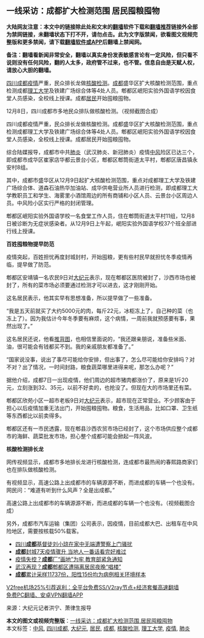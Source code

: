  <h2>一线采访：成都扩大检测范围 居民囤粮囤物</h2> <p class="notice"><b>大陆网友注意：本文中的链接除此处和文末的<a href="https://github.com/bannedbook/fanqiang" >翻墙</a>软件下载和<a href="https://github.com/killgcd/justmysocks/blob/master/README.md">翻墙推荐</a>链接外全部为禁网链接，未翻墙状态下打不开，请勿点击。此为文字版禁闻，欲看图文视频完整版和更多禁闻，请下载<a href="https://github.com/bannedbook/fanqiang">翻墙软件或APP</a>后翻墙上禁闻网。</p><p>备注：翻墙看新闻非常安全，翻墙以真实身份发表敏感言论有一定风险，但只看不说则没有任何风险，翻的人太多，政府管不过来，也不管。信息自由是天赋人权，请放心大胆的翻墙。</b></p>  <div class="entry"> <p id="summary"><a href="https://www.bannedbook.org/bnews/tag/%E5%9B%9B%E5%B7%9D%E6%88%90%E9%83%BD/" class="st_tag internal_tag" rel="tag" title="标签 四川成都 下的日志">四川成都</a><a href="https://www.bannedbook.org/bnews/tag/%E7%96%AB%E6%83%85/" class="st_tag internal_tag" rel="tag" title="标签 疫情 下的日志">疫情</a>严重，民众排长龙做<a href="https://www.bannedbook.org/bnews/tag/%E6%A0%B8%E9%85%B8%E6%A3%80%E6%B5%8B/" class="st_tag internal_tag" rel="tag" title="标签 核酸检测 下的日志">核酸检测</a>。<a href="https://www.bannedbook.org/bnews/tag/%e6%88%90%e9%83%bd/" class="st_tag internal_tag" rel="tag" title="标签 成都 下的日志">成都</a>盛华区扩大核酸检测范围，重点检测成都<a href="https://www.bannedbook.org/bnews/tag/%E7%90%86%E5%B7%A5%E5%A4%A7%E5%AD%A6/" class="st_tag internal_tag" rel="tag" title="标签 理工大学 下的日志">理工大学</a>及铁建广场综合体等4处人员。郫都区岷阳实验外国语学校因食堂人员感染，全校线上授课。成都<a href="https://www.bannedbook.org/bnews/tag/%E5%B1%85%E6%B0%91/" class="st_tag internal_tag" rel="tag" title="标签 居民 下的日志">居民</a>开始囤粮囤物。</p> <p id="conimg">12月8日，四川成都市多地民众排队做核酸检测。（视频截图合成）</p> <p>四川成都疫情严重，民众排长龙做核酸检测。成都盛华区扩大核酸检测范围，重点检测成都理工大学及铁建广场综合体等4处人员。郫都区岷阳实验外国语学校因食堂人员感染，全校线上授课。成都居民开始囤粮囤物。</p> <p>综合陆媒报导，成都市中共<a href="https://www.bannedbook.org/bnews/tag/%e8%82%ba%e7%82%8e/" class="st_tag internal_tag" rel="tag" title="标签 肺炎 下的日志">肺炎</a>（武汉肺炎、新冠肺炎）疫情<a href="https://www.bannedbook.org/bnews/tag/%E4%B8%AD%E9%A3%8E/" class="st_tag internal_tag" rel="tag" title="标签 中风 下的日志">中风</a>险区已达三个，即成都市成华区崔家店华都云景台小区，郫都区郫筒街道太平村，郫都区唐昌镇永安村8组。</p> <p>其中，成都市盛华区从12月9日起扩大核酸检测范围，重点对成都理工大学及铁建广场综合体、道森石油热华加油站、成华供电营业所人员进行检测，即成都理工大学教职员工和学生、海雾里小酒馆周边的所有商铺和小区人员、云景台小区周边人员。中风险小区实行严格的封闭管理。</p> <p>郫都区岷阳实验外国语学校一名食堂工作人员，住在郫筒街道太平村11组，12月8日被诊断为无症状感染者。从12月9日上午起，岷阳实验外国语学校37个班全部进行线上授课。</p> <p><strong>百姓囤粮物提早防范</strong></p>  <p>疫情突起，百姓担忧再度封城封村，开始囤粮，更有些村民早就担忧冬季疫情再临，提早做了防范。</p> <p>郫都区安靖镇一名农民9日对<span class='wp_keywordlink_affiliate'><a href="http://www.epochtimes.com/" title="大纪元" target="_blank">大纪元</a></span>表示，现在郫都区医院被封了，沙西市场也被封了，所有的菜市场必须要通过检测才可以进去，这才刚刚开始。</p> <p>这名居民表示，他其实早有思想准备，所以提早做了一些准备。</p> <p>“我是五天前就买了大约5000元的肉，每斤22元，冰柜冻上了，自己种的菜（也冻上了）。因为我估计今年冬季要有麻烦，这个病情，一周前我就预感要有事，果然出现了。”</p> <p>这名居民还说，他看<span class='wp_keywordlink'><a href="https://www.bannedbook.org/forum5/topic98.html" title="推背图归序全解" target="_blank">推背图</a></span>，也相信里面说的，“我还跟亲朋说，准备些米面、油，很可能会有钱都买不到。我的亲戚朋友都准备了。”</p> <p>“国家说没事，说出了事尽可能给你安排，但出事了，怎么尽可能给你安排吗？对不对？出了情况，一时间封路，粮食蔬菜哪里进得来呢，那怎么办呢？”</p> <p>据他介绍，成都7日一出现疫情，他们周边的超市猪肉都涨价了，原来是1斤20元，立刻涨到32、35元，以前不好卖的，也抢没了。但现在大的市场里还有菜。</p>  <p>郫都区欣苑小区一超市老板9日对<a href="https://www.bannedbook.org/bnews/tag/%e5%a4%a7%e7%ba%aa%e5%85%83/" class="st_tag internal_tag" rel="tag" title="标签 大纪元 下的日志">大纪元</a>表示，超市现在正常营业。不少顾客由于担心以后疫情加重无法出门，开始囤粮囤物。粮食，生活用品，比如口罩、卫生纸等东西都比以前卖得多。</p> <p>郫都区还有一市民透露，现在郫县沙西农贸市场已经封了，这个市场供应整个成都市的海鲜、蔬菜批发市场，担心整个成都可能会掀起一阵风波。</p> <p><strong>核酸检测排长龙</strong></p> <p>网传视频显示，成都市多地排长龙进行核酸检测，连成都市最热闹的春熙路商家们也在排队做核酸检测。</p> <p></p> <p></p> <p>有视频显示，高速公路上出成都市的车辆源源不断，而进成都的车辆一个也没有。网民问：“难道有听到什么风声？全是出成都。”</p>  <p>高速公路上出成都市的车辆源源不断，而进成都的车辆一个也没有。（视频截图合成）</p> <p></p> <p></p> <p></p> <p></p> <p>另外，成都市汽车运输（集团）公司表示，因疫情，目前成都大巴、出租车在中风险地区，需要按核载50%载客。</p> <ul class='op-related-articles' title='相关阅读'> <li><a href='https://www.bannedbook.org/bnews/weiquan/20201216/1448736.html' target='_blank'>四川<b>成都</b>基督徒刘小琼在家中无端遭警察上门骚扰</a></li> <li><a href='https://www.bannedbook.org/bnews/cnnews/20201215/1448222.html' target='_blank'><b>成都</b>封城7天疫情骤升 当地人一番话看完好难过</a></li> <li><a href='https://www.bannedbook.org/bnews/cnnews/20201215/1447803.html' target='_blank'>疫情失控？<b>成都</b>厂“画地”为牢 教育部紧急通知</a></li> <li><a href='https://www.bannedbook.org/bnews/cnnews/20201214/1447261.html' target='_blank'>武汉再现？<b>成都</b>郫都区遭隔离居民夜晚“唱楼”</a></li> <li><a href='https://www.bannedbook.org/bnews/baitai/20201213/1446943.html' target='_blank'><b>成都</b>累计采样11737份，阳性15份均为病例相关环境样本</a></li> </ul> <p class="texttj"> <a href="https://www.bannedbook.org/forum23/topic22702.html" target="_blank">V2free机场25%引荐返利：全平台免费SS/V2ray节点+经济套餐高速翻墙</a><br/> <a href="https://github.com/bannedbook/fanqiang/wiki/%E7%A6%81%E9%97%BB%E7%BD%91%E5%AE%89%E5%8D%93%E7%BF%BB%E5%A2%99%E6%96%B0%E9%97%BBAPP" target="_blank">免费PC翻墙、安卓VPN翻墙APP</a></p><p> 来源：大纪元记者洪宁、萧律生报导 </p> <a name='sharetosocial'></a>       <div><b>本文的图文或视频完整版</b>：<a href='https://www.bannedbook.org/bnews/cbnews/20201216/1448799.html'>一线采访：成都扩大检测范围 居民囤粮囤物</a></div>  </div><!--END ENTRY--> <div class="postfooter"> <div>本文标签：<a href="https://www.bannedbook.org/bnews/tag/%E4%B8%AD%E9%A3%8E/" rel="tag">中风</a>, <a href="https://www.bannedbook.org/bnews/tag/%E5%9B%9B%E5%B7%9D%E6%88%90%E9%83%BD/" rel="tag">四川成都</a>, <a href="https://www.bannedbook.org/bnews/tag/%e5%a4%a7%e7%ba%aa%e5%85%83/" rel="tag">大纪元</a>, <a href="https://www.bannedbook.org/bnews/tag/%E5%B1%85%E6%B0%91/" rel="tag">居民</a>, <a href="https://www.bannedbook.org/bnews/tag/%e6%88%90%e9%83%bd/" rel="tag">成都</a>, <a href="https://www.bannedbook.org/bnews/tag/%E6%A0%B8%E9%85%B8%E6%A3%80%E6%B5%8B/" rel="tag">核酸检测</a>, <a href="https://www.bannedbook.org/bnews/tag/%E7%90%86%E5%B7%A5%E5%A4%A7%E5%AD%A6/" rel="tag">理工大学</a>, <a href="https://www.bannedbook.org/bnews/tag/%E7%96%AB%E6%83%85/" rel="tag">疫情</a>, <a href="https://www.bannedbook.org/bnews/tag/%e8%82%ba%e7%82%8e/" rel="tag">肺炎</a></div>  </div><!--END POSTFOOTER--> 